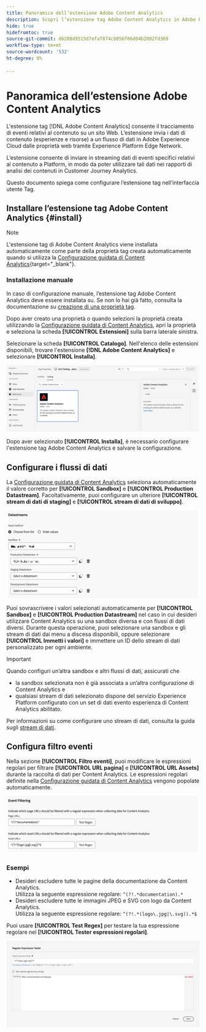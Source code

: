 ```yaml
---
title: Panoramica dell’estensione Adobe Content Analytics
description: Scopri l’estensione tag Adobe Content Analytics in Adobe Experience Platform.
hide: true
hidefromtoc: true
source-git-commit: d6288d9515d7efaf874cb056f06d04b2002fd369
workflow-type: tm+mt
source-wordcount: '532'
ht-degree: 0%

---
```


# Panoramica dell’estensione Adobe Content Analytics

L&#39;estensione tag [!DNL Adobe Content Analytics] consente il tracciamento di eventi relativi al contenuto su un sito Web. L’estensione invia i dati di contenuto (esperienze e risorse) a un flusso di dati in Adobe Experience Cloud dalle proprietà web tramite Experience Platform Edge Network.

L’estensione consente di inviare in streaming dati di eventi specifici relativi al contenuto a Platform, in modo da poter utilizzare tali dati nei rapporti di analisi dei contenuti in Customer Journey Analytics.

Questo documento spiega come configurare l’estensione tag nell’interfaccia utente Tag.

## Installare l’estensione tag Adobe Content Analytics {#install}

>[!NOTE]
>
>L&#39;estensione tag di Adobe Content Analytics viene installata automaticamente come parte della proprietà tag creata automaticamente quando si utilizza la [Configurazione guidata di Content Analytics](https://experienceleague.adobe.com/en/docs/analytics-platform/using/content-analytics/configuration/guided){target="_blank"}.


### Installazione manuale

In caso di configurazione manuale, l’estensione tag Adobe Content Analytics deve essere installata su. Se non lo hai già fatto, consulta la documentazione su [creazione di una proprietà tag](https://experienceleague.adobe.com/en/docs/platform-learn/implement-in-websites/configure-tags/create-a-property).

Dopo aver creato una proprietà o quando selezioni la proprietà creata utilizzando la [Configurazione guidata di Content Analytics](https://experienceleague.adobe.com/en/docs/analytics-platform/using/content-analytics/configuration/guided), apri la proprietà e seleziona la scheda **[!UICONTROL Estensioni]** sulla barra laterale sinistra.

Selezionare la scheda **[!UICONTROL Catalogo]**. Nell&#39;elenco delle estensioni disponibili, trovare l&#39;estensione **[!DNL Adobe Content Analytics]** e selezionare **[!UICONTROL Installa]**.

![Immagine che mostra l&#39;interfaccia utente dei tag con l&#39;estensione Web SDK selezionata](assets/aca-tag-install.png)

Dopo aver selezionato **[!UICONTROL Installa]**, è necessario configurare l&#39;estensione tag Adobe Content Analytics e salvare la configurazione.


<!--
## Configure schema

The [Content Analytics guided configuration wizard](https://experienceleague.adobe.com/en/docs/analytics-platform/using/content-analytics/configuration/guided) automatically populates the proper value for the **[!UICONTROL Tenant Schema Name]**. 

![Image that shows the Schema configuration of the Adobe Content Analytics tag extension in the Tags UI](assets/aca-tag-schema.png)

>[!WARNING]
>
>Do not modify the value for **[!UICONTROL Tenant Schema Name]**.

-->

## Configurare i flussi di dati

La [Configurazione guidata di Content Analytics](https://experienceleague.adobe.com/en/docs/analytics-platform/using/content-analytics/configuration/guided) seleziona automaticamente il valore corretto per **[!UICONTROL Sandbox]** e **[!UICONTROL Production Datastream]**. Facoltativamente, puoi configurare un ulteriore **[!UICONTROL stream di dati di staging]** e **[!UICONTROL stream di dati di sviluppo]**.

![Immagine che mostra la configurazione Datastreams dell&#39;estensione tag Adobe Content Analytics nell&#39;interfaccia utente Tag](assets/aca-tag-datastreams.png)

Puoi sovrascrivere i valori selezionati automaticamente per **[!UICONTROL Sandbox]** e **[!UICONTROL Production Datastream]** nel caso in cui desideri utilizzare Content Analytics su una sandbox diversa e con flussi di dati diversi. Durante questa operazione, puoi selezionare una sandbox e gli stream di dati dai menu a discesa disponibili, oppure selezionare **[!UICONTROL Immetti i valori]** e immettere un ID dello stream di dati personalizzato per ogni ambiente.

>[!IMPORTANT]
>
>Quando configuri un’altra sandbox e altri flussi di dati, assicurati che
>
>* la sandbox selezionata non è già associata a un’altra configurazione di Content Analytics e
>* qualsiasi stream di dati selezionato dispone del servizio Experience Platform configurato con un set di dati evento esperienza di Content Analytics abilitato.

Per informazioni su come configurare uno stream di dati, consulta la guida sugli [stream di dati](../../../../datastreams/overview.md).



## Configura filtro eventi

Nella sezione **[!UICONTROL Filtro eventi]**, puoi modificare le espressioni regolari per filtrare **[!UICONTROL URL pagina]** e **[!UICONTROL URL Assets]** durante la raccolta di dati per Content Analytics. Le espressioni regolari definite nella [Configurazione guidata di Content Analytics](https://experienceleague.adobe.com/en/docs/analytics-platform/using/content-analytics/configuration/guided) vengono popolate automaticamente.

![Immagine che mostra le impostazioni di filtro degli eventi dell&#39;estensione tag Adobe Content Analytics nell&#39;interfaccia utente Tag](assets/aca-tag-eventfiltering.png)


### Esempi

* Desideri escludere tutte le pagine della documentazione da Content Analytics.<br/>Utilizza la seguente espressione regolare: `^(?!.*documentation).*`
* Desideri escludere tutte le immagini JPEG e SVG con logo da Content Analytics.<br/>Utilizza la seguente espressione regolare: `^(?!.*(logo\.jpg|\.svg)).*$`

Puoi usare **[!UICONTROL Test Regex]** per testare la tua espressione regolare nel **[!UICONTROL Tester espressioni regolari]**.

![Immagine che mostra il tester delle espressioni regolari dell&#39;estensione tag Adobe Content Analytics nell&#39;interfaccia utente Tag](assets/aca-tag-regextester.png)

